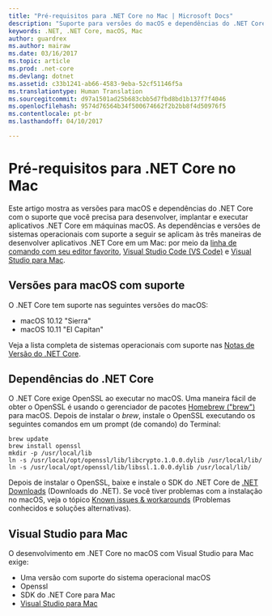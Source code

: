 ```yaml
---
title: "Pré-requisitos para .NET Core no Mac | Microsoft Docs"
description: "Suporte para versões do macOS e dependências do .NET Core para desenvolver, implantar e executar aplicativos .NET Core em máquinas macOS."
keywords: .NET, .NET Core, macOS, Mac
author: guardrex
ms.author: mairaw
ms.date: 03/16/2017
ms.topic: article
ms.prod: .net-core
ms.devlang: dotnet
ms.assetid: c33b1241-ab66-4583-9eba-52cf51146f5a
ms.translationtype: Human Translation
ms.sourcegitcommit: d97a1501ad25b683cbb5d7fbd8bd1b137f7f4046
ms.openlocfilehash: 9574d76564b34f500674662f2b2bb8f4d50976f5
ms.contentlocale: pt-br
ms.lasthandoff: 04/10/2017

---
```


# <a name="prerequisites-for-net-core-on-mac"></a>Pré-requisitos para .NET Core no Mac

Este artigo mostra as versões para macOS e dependências do .NET Core com o suporte que você precisa para desenvolver, implantar e executar aplicativos .NET Core em máquinas macOS. As dependências e versões de sistemas operacionais com suporte a seguir se aplicam às três maneiras de desenvolver aplicativos .NET Core em um Mac: por meio da [linha de comando com seu editor favorito](tutorials/using-with-xplat-cli.md), [Visual Studio Code (VS Code)](https://code.visualstudio.com/) e [Visual Studio para Mac](https://www.visualstudio.com/vs/visual-studio-mac/).

## <a name="supported-macos-versions"></a>Versões para macOS com suporte

O .NET Core tem suporte nas seguintes versões do macOS:

* macOS 10.12 "Sierra"
* macOS 10.11 "El Capitan"

Veja a lista completa de sistemas operacionais com suporte nas [Notas de Versão do .NET Core](https://github.com/dotnet/core/blob/master/release-notes/1.1/1.1.md).

## <a name="net-core-dependencies"></a>Dependências do .NET Core

O .NET Core exige OpenSSL ao executar no macOS. Uma maneira fácil de obter o OpenSSL é usando o gerenciador de pacotes [Homebrew ("brew")](https://brew.sh/) para macOS. Depois de instalar o *brew*, instale o OpenSSL executando os seguintes comandos em um prompt (de comando) do Terminal:

```Terminal
brew update
brew install openssl
mkdir -p /usr/local/lib
ln -s /usr/local/opt/openssl/lib/libcrypto.1.0.0.dylib /usr/local/lib/
ln -s /usr/local/opt/openssl/lib/libssl.1.0.0.dylib /usr/local/lib/
```

Depois de instalar o OpenSSL, baixe e instale o SDK do .NET Core de [.NET Downloads](https://www.microsoft.com/net/download/core) (Downloads do .NET). Se você tiver problemas com a instalação no macOS, veja o tópico [Known issues & workarounds](https://github.com/dotnet/core/blob/master/cli/known-issues.md) (Problemas conhecidos e soluções alternativas).

## <a name="visual-studio-for-mac"></a>Visual Studio para Mac

O desenvolvimento em .NET Core no macOS com Visual Studio para Mac exige:

* Uma versão com suporte do sistema operacional macOS
* Openssl
* SDK do .NET Core para Mac
* [Visual Studio para Mac](https://www.visualstudio.com/vs/visual-studio-mac/)

